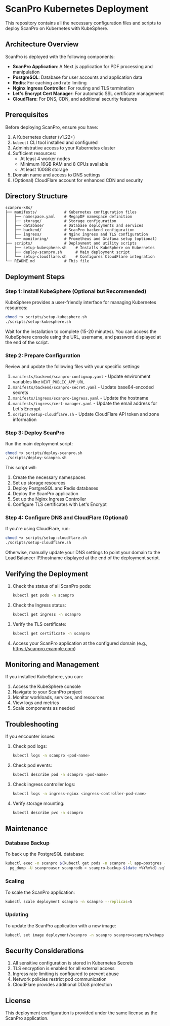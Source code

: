 # ScanPro Kubernetes Deployment

This repository contains all the necessary configuration files and scripts to deploy ScanPro on Kubernetes with KubeSphere.

## Architecture Overview

ScanPro is deployed with the following components:

- **ScanPro Application**: A Next.js application for PDF processing and manipulation
- **PostgreSQL**: Database for user accounts and application data
- **Redis**: For caching and rate limiting
- **Nginx Ingress Controller**: For routing and TLS termination
- **Let's Encrypt Cert Manager**: For automatic SSL certificate management
- **CloudFlare**: For DNS, CDN, and additional security features

## Prerequisites

Before deploying ScanPro, ensure you have:

1. A Kubernetes cluster (v1.22+)
2. `kubectl` CLI tool installed and configured
3. Administrative access to your Kubernetes cluster
4. Sufficient resources:
   - At least 4 worker nodes
   - Minimum 16GB RAM and 8 CPUs available
   - At least 100GB storage
5. Domain name and access to DNS settings
6. (Optional) CloudFlare account for enhanced CDN and security

## Directory Structure

```
scanpro-k8s/
├── manifests/            # Kubernetes configuration files
│   ├── namespace.yaml    # MegapDF namespace definition
│   ├── storage/          # Storage configuration
│   ├── database/         # Database deployments and services
│   ├── backend/          # ScanPro backend configuration
│   ├── ingress/          # Nginx ingress and TLS configuration
│   └── monitoring/       # Prometheus and Grafana setup (optional)
├── scripts/              # Deployment and utility scripts
│   ├── setup-kubesphere.sh    # Installs KubeSphere on Kubernetes
│   ├── deploy-scanpro.sh      # Main deployment script
│   └── setup-cloudflare.sh    # Configures CloudFlare integration
└── README.md             # This file
```

## Deployment Steps

### Step 1: Install KubeSphere (Optional but Recommended)

KubeSphere provides a user-friendly interface for managing Kubernetes resources:

```bash
chmod +x scripts/setup-kubesphere.sh
./scripts/setup-kubesphere.sh
```

Wait for the installation to complete (15-20 minutes). You can access the KubeSphere console using the URL, username, and password displayed at the end of the script.

### Step 2: Prepare Configuration

Review and update the following files with your specific settings:

1. `manifests/backend/scanpro-configmap.yaml` - Update environment variables like `NEXT_PUBLIC_APP_URL`
2. `manifests/backend/scanpro-secret.yaml` - Update base64-encoded secrets
3. `manifests/ingress/scanpro-ingress.yaml` - Update the hostname
4. `manifests/ingress/cert-manager.yaml` - Update the email address for Let's Encrypt
5. `scripts/setup-cloudflare.sh` - Update CloudFlare API token and zone information

### Step 3: Deploy ScanPro

Run the main deployment script:

```bash
chmod +x scripts/deploy-scanpro.sh
./scripts/deploy-scanpro.sh
```

This script will:

1. Create the necessary namespaces
2. Set up storage resources
3. Deploy PostgreSQL and Redis databases
4. Deploy the ScanPro application
5. Set up the Nginx Ingress Controller
6. Configure TLS certificates with Let's Encrypt

### Step 4: Configure DNS and CloudFlare (Optional)

If you're using CloudFlare, run:

```bash
chmod +x scripts/setup-cloudflare.sh
./scripts/setup-cloudflare.sh
```

Otherwise, manually update your DNS settings to point your domain to the Load Balancer IP/hostname displayed at the end of the deployment script.

## Verifying the Deployment

1. Check the status of all ScanPro pods:

   ```bash
   kubectl get pods -n scanpro
   ```

2. Check the Ingress status:

   ```bash
   kubectl get ingress -n scanpro
   ```

3. Verify the TLS certificate:

   ```bash
   kubectl get certificate -n scanpro
   ```

4. Access your ScanPro application at the configured domain (e.g., https://scanpro.example.com)

## Monitoring and Management

If you installed KubeSphere, you can:

1. Access the KubeSphere console
2. Navigate to your ScanPro project
3. Monitor workloads, services, and resources
4. View logs and metrics
5. Scale components as needed

## Troubleshooting

If you encounter issues:

1. Check pod logs:

   ```bash
   kubectl logs -n scanpro <pod-name>
   ```

2. Check pod events:

   ```bash
   kubectl describe pod -n scanpro <pod-name>
   ```

3. Check ingress controller logs:

   ```bash
   kubectl logs -n ingress-nginx <ingress-controller-pod-name>
   ```

4. Verify storage mounting:
   ```bash
   kubectl describe pvc -n scanpro
   ```

## Maintenance

### Database Backup

To back up the PostgreSQL database:

```bash
kubectl exec -n scanpro $(kubectl get pods -n scanpro -l app=postgres -o name) -- \
  pg_dump -U scanprouser scanprodb > scanpro-backup-$(date +%Y%m%d).sql
```

### Scaling

To scale the ScanPro application:

```bash
kubectl scale deployment scanpro -n scanpro --replicas=5
```

### Updating

To update the ScanPro application with a new image:

```bash
kubectl set image deployment/scanpro -n scanpro scanpro=scanpro/webapp:new-version
```

## Security Considerations

1. All sensitive configuration is stored in Kubernetes Secrets
2. TLS encryption is enabled for all external access
3. Ingress rate limiting is configured to prevent abuse
4. Network policies restrict pod communication
5. CloudFlare provides additional DDoS protection

## License

This deployment configuration is provided under the same license as the ScanPro application.
